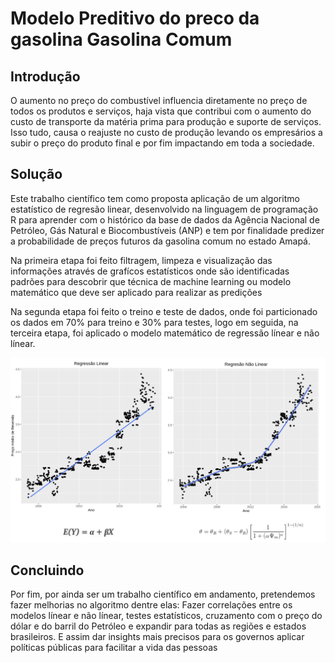 # Modelo Preditivo do preco da gasolina Gasolina Comum

## Introdução

O aumento no preço do combustível influencia diretamente no preço de todos os produtos e serviços, haja vista que contribui com o
aumento do custo de transporte da matéria prima para produção e suporte de serviços. Isso tudo, causa o reajuste no custo de produção
levando os empresários a subir o preço do produto final e por fim impactando em toda a sociedade.

## Solução

Este trabalho científico tem como proposta aplicação de um algoritmo estatístico de regresão linear, desenvolvido na linguagem de programação R
para aprender com o histórico da base de dados da Agência Nacional de Petróleo, Gás Natural e Biocombustı́veis (ANP) e tem por
finalidade predizer a probabilidade de preços futuros da gasolina comum no estado Amapá.

Na primeira etapa foi feito filtragem, limpeza e visualização das informações através de grafı́cos estatísticos onde são identificadas
padrões para descobrir que técnica de machine learning ou modelo matemático que deve ser aplicado para realizar as predições

Na segunda etapa foi feito o treino e teste de dados, onde foi particionado os dados em 70% para treino e 30% para testes, logo em
seguida, na terceira etapa, foi aplicado o modelo matemático de regressão línear e não línear.

<p align="center">
  <img src="https://github.com/Douglas-cc/Modelo-Preditivo-Gasolina-Comum/blob/master/Captura%20de%20tela%20de%202021-01-30%2020-26-23.png"/>
</p>

## Concluindo 

Por fim, por ainda ser um trabalho científico em andamento, pretendemos fazer melhorias no algoritmo dentre elas: Fazer correlações entre
os modelos línear e não línear, testes estatísticos, cruzamento com o preço do dólar e do barril do Petróleo e expandir para todas as regiões
e estados brasileiros. E assim dar insights mais precisos para os governos aplicar políticas públicas para facilitar a vida das pessoas
